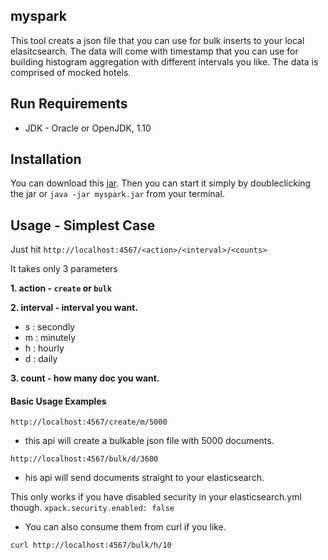 ## myspark

This tool creats a json file that you can use for bulk inserts to your local elasitcsearch.
The data will come with timestamp that you can use for building histogram aggregation with different intervals you like.
The data is comprised of mocked hotels.


## Run Requirements
* JDK - Oracle or OpenJDK, 1.10

## Installation

You can download this [jar](https://github.com/TomonoriSoejima/myspark/blob/master/myspark.jar.zip).
Then you can start it simply by doubleclicking the jar or `java -jar myspark.jar` from your terminal.

## Usage - Simplest Case

Just hit `http://localhost:4567/<action>/<interval>/<counts>`

It takes only 3 parameters

**1. action -  `create` or `bulk`**

**2. interval - interval you want.**


* s : secondly
* m : minutely
* h : hourly
* d : daily


**3. count - how many doc you want.**

#### Basic Usage Examples

`http://localhost:4567/create/m/5000`
* this api will create a bulkable json file with 5000 documents.



`http://localhost:4567/bulk/d/3600`

* his api will send documents straight to your elasticsearch.

This only works if you have disabled security in your elasticsearch.yml though.
`xpack.security.enabled: false`

* You can also consume them from curl if you like.

`curl http://localhost:4567/bulk/h/10`








